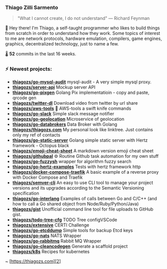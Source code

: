 ### Thiago Zilli Sarmento
>  "What I cannot create, I do not understand" — Richard Feynman

👋 Hey there! I'm Thiago, a self-taught programmer who likes to build things from scratch
in order to understand how they work. Some topics of interest to me are network
protocols, hardware emulation, compilers, game engines, graphics, decentralized 
technology, just to name a few.

🌡️ **52** commits in the last 16 weeks.

### ⚡ Newest projects:

- **[thiagozs/go-mysql-audit](https://github.com/thiagozs/go-mysql-audit)** mysql-audit - A very simple mysql proxy.<br/>
- **[thiagozs/server-api](https://github.com/thiagozs/server-api)** Mockup server API<br/>
- **[thiagozs/go-pixgen](https://github.com/thiagozs/go-pixgen)** Golang Pix implementatioin - copy and paste, qrcode gen<br/>
- **[thiagozs/twitter-dl](https://github.com/thiagozs/twitter-dl)** Download video from twitter by url share<br/>
- **[thiagozs/aws-tools](https://github.com/thiagozs/aws-tools)** :knife: AWS-tools a swift knife commands<br/>
- **[thiagozs/go-slack](https://github.com/thiagozs/go-slack)** Simple slack message notifier<br/>
- **[thiagozs/go-geolocation](https://github.com/thiagozs/go-geolocation)** Microservice of geolocation<br/>
- **[thiagozs/go-databrokers](https://github.com/thiagozs/go-databrokers)** Data Broker with Golang<br/>
- **[thiagozs/thiagozs.com](https://github.com/thiagozs/thiagozs.com)** My personal look like linktree. Just contains only my ref of contacts<br/>
- **[thiagozs/go-static-server](https://github.com/thiagozs/go-static-server)** Golang simple static server with Hertz framework - Octopus black<br/>
- **[thiagozs/emoji-cheat-sheet](https://github.com/thiagozs/emoji-cheat-sheet)** A markdown version emoji cheat sheet<br/>
- **[thiagozs/githubpal](https://github.com/thiagozs/githubpal)** :gear: Routine Github task automation for my own stuff<br/>
- **[thiagozs/go-fuzzysh](https://github.com/thiagozs/go-fuzzysh)** wrapper for algorithm fuzzy search<br/>
- **[thiagozs/go-hertz-examples](https://github.com/thiagozs/go-hertz-examples)** Tests with hertz framework http<br/>
- **[thiagozs/docker-compose-traefik](https://github.com/thiagozs/docker-compose-traefik)** A basic example of a reverse proxy with Docker Compose and Traefik<br/>
- **[thiagozs/semver-cli](https://github.com/thiagozs/semver-cli)** An easy to use CLI tool to manage your project versions and its upgrades according to the Semantic Versioning specification<br/>
- **[thiagozs/go-interlang](https://github.com/thiagozs/go-interlang)** Examples of calls between Go and C/C++ (and how to call a Go shared object from Node/Ruby/Python/Java)<br/>
- **[thiagozs/gist](https://github.com/thiagozs/gist)** Unofficial command line tool for file uploads to GitHub gist.<br/>
- **[thiagozs/todo-tree-cfg](https://github.com/thiagozs/todo-tree-cfg)** TODO Tree configVSCode<br/>
- **[thiagozs/extensive](https://github.com/thiagozs/extensive)** CERTI Challenge<br/>
- **[thiagozs/go-etcddump](https://github.com/thiagozs/go-etcddump)** Simple tools for backup Etcd keys<br/>
- **[thiagozs/go-nats](https://github.com/thiagozs/go-nats)** NATS Wrapper<br/>
- **[thiagozs/go-rabbitmq](https://github.com/thiagozs/go-rabbitmq)** Rabbit MQ Wrapper<br/>
- **[thiagozs/go-cleancodegen](https://github.com/thiagozs/go-cleancodegen)** Generate a scaffold project<br/>
- **[thiagozs/k8s](https://github.com/thiagozs/k8s)** Recipes for kubernetes<br/>


~ [https://thiagozs.com][2]

[2]: https://thiagozs.com
